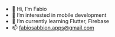 - 👋 Hi, I’m Fabio
- 👀 I’m interested in mobile development
- 🌱 I’m currently learning Flutter, Firebase
- 📫 fabiosabbion.apps@gmail.com

<!---
sfabio01/sfabio01 is a ✨ special ✨ repository because its `README.md` (this file) appears on your GitHub profile.
You can click the Preview link to take a look at your changes.
--->
